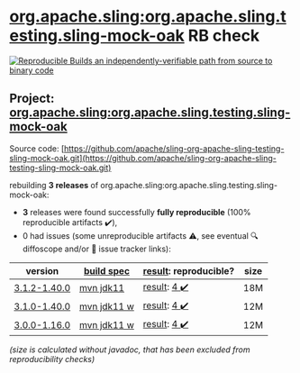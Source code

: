 [org.apache.sling:org.apache.sling.testing.sling-mock-oak](https://search.maven.org/artifact/org.apache.sling/org.apache.sling.testing.sling-mock-oak/) RB check
=======

[![Reproducible Builds](https://reproducible-builds.org/images/logos/rb.svg) an independently-verifiable path from source to binary code](https://reproducible-builds.org/)

## Project: [org.apache.sling:org.apache.sling.testing.sling-mock-oak](https://search.maven.org/artifact/org.apache.sling/org.apache.sling.testing.sling-mock-oak/)

Source code: [https://github.com/apache/sling-org-apache-sling-testing-sling-mock-oak.git](https://github.com/apache/sling-org-apache-sling-testing-sling-mock-oak.git)

rebuilding **3 releases** of org.apache.sling:org.apache.sling.testing.sling-mock-oak:
- **3** releases were found successfully **fully reproducible** (100% reproducible artifacts :heavy_check_mark:),
- 0 had issues (some unreproducible artifacts :warning:, see eventual :mag: diffoscope and/or :memo: issue tracker links):

| version | [build spec](/BUILDSPEC.md) | [result](https://reproducible-builds.org/docs/jvm/): reproducible? | size |
| -- | --------- | ------ | -- |
| [3.1.2-1.40.0](https://search.maven.org/artifact/org.apache.sling/org.apache.sling.testing.sling-mock-oak/3.1.2-1.40.0/pom) | [mvn jdk11](org.apache.sling.testing.sling-mock-oak-3.1.2-1.40.0.buildspec) | [result](org.apache.sling.testing.sling-mock-oak-3.1.2-1.40.0.buildinfo): [4 :heavy_check_mark: ](org.apache.sling.testing.sling-mock-oak-3.1.2-1.40.0.buildcompare) | 18M |
| [3.1.0-1.40.0](https://search.maven.org/artifact/org.apache.sling/org.apache.sling.testing.sling-mock-oak/3.1.0-1.40.0/pom) | [mvn jdk11 w](org.apache.sling.testing.sling-mock-oak-3.1.0-1.40.0.buildspec) | [result](org.apache.sling.testing.sling-mock-oak-3.1.0-1.40.0.buildinfo): [4 :heavy_check_mark: ](org.apache.sling.testing.sling-mock-oak-3.1.0-1.40.0.buildcompare) | 12M |
| [3.0.0-1.16.0](https://search.maven.org/artifact/org.apache.sling/org.apache.sling.testing.sling-mock-oak/3.0.0-1.16.0/pom) | [mvn jdk11 w](org.apache.sling.testing.sling-mock-oak-3.0.0-1.16.0.buildspec) | [result](org.apache.sling.testing.sling-mock-oak-3.0.0-1.16.0.buildinfo): [4 :heavy_check_mark: ](org.apache.sling.testing.sling-mock-oak-3.0.0-1.16.0.buildcompare) | 12M |

<i>(size is calculated without javadoc, that has been excluded from reproducibility checks)</i>
